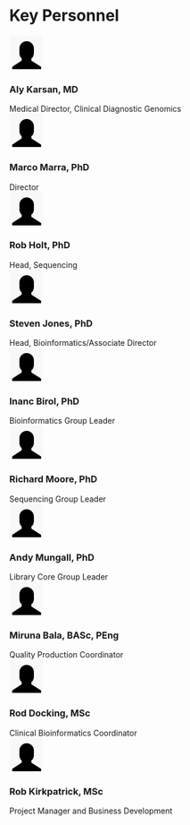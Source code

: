 # Key Personnel

<div class="row personnel">
  <div class="col-md-4 row">
    <div class="col-xs-4">
      <img src="/_images/user.png" class="img-thumbnail img-responsive">
    </div>
    <div class="col-xs-8">
      <h3>Aly Karsan, MD</h3>
      Medical Director, Clinical Diagnostic Genomics
    </div>
  </div>
  <div class="col-md-4 row">
    <div class="col-xs-4">
      <img src="/_images/user.png" class="img-thumbnail img-responsive">
    </div>
    <div class="col-xs-8">
      <h3>Marco Marra, PhD</h3>
      Director
    </div>
  </div>
  <div class="col-md-4 row">
    <div class="col-xs-4">
      <img src="/_images/user.png" class="img-thumbnail img-responsive">
    </div>
    <div class="col-xs-8">
      <h3>Rob Holt, PhD</h3>
      Head, Sequencing
    </div>
  </div>
</div>

<div class="row personnel">
  <div class="col-md-4 row">
    <div class="col-xs-4">
      <img src="/_images/user.png" class="img-thumbnail img-responsive">
    </div>
    <div class="col-xs-8">
      <h3>Steven Jones, PhD</h3>
      Head, Bioinformatics/Associate Director
    </div>
  </div>
  <div class="col-md-4 row">
    <div class="col-xs-4">
      <img src="/_images/user.png" class="img-thumbnail img-responsive">
    </div>
    <div class="col-xs-8">
      <h3>Inanc Birol, PhD</h3>
      Bioinformatics Group Leader
    </div>
  </div>
</div>

<div class="row personnel">
  <div class="col-md-4 row">
    <div class="col-xs-4">
      <img src="/_images/user.png" class="img-thumbnail img-responsive">
    </div>
    <div class="col-xs-8">
      <h3>Richard Moore, PhD</h3>
      Sequencing Group Leader
    </div>
  </div>
  <div class="col-md-4 row">
    <div class="col-xs-4">
      <img src="/_images/user.png" class="img-thumbnail img-responsive">
    </div>
    <div class="col-xs-8">
      <h3>Andy Mungall, PhD</h3>
      Library Core Group Leader
    </div>
  </div>
  <div class="col-md-4 row">
    <div class="col-xs-4">
      <img src="/_images/user.png" class="img-thumbnail img-responsive">
    </div>
    <div class="col-xs-8">
      <h3>Miruna Bala, BASc, PEng</h3>
      Quality Production Coordinator
    </div>
  </div>
</div>

<div class="row personnel">
  <div class="col-md-4 row">
    <div class="col-xs-4">
      <img src="/_images/user.png" class="img-thumbnail img-responsive">
    </div>
    <div class="col-xs-8">
      <h3>Rod Docking, MSc</h3>
      Clinical Bioinformatics Coordinator
    </div>
  </div>
  <div class="col-md-4 row">
    <div class="col-xs-4">
      <img src="/_images/user.png" class="img-thumbnail img-responsive">
    </div>
    <div class="col-xs-8">
      <h3>Rob Kirkpatrick, MSc</h3>
      Project Manager and Business Development
    </div>
  </div>
</div>

